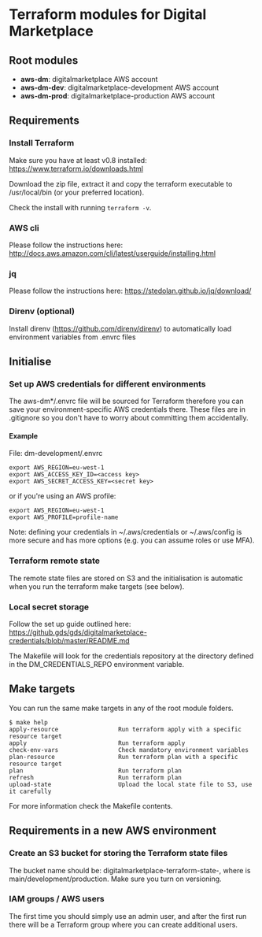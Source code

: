 # Terraform modules for Digital Marketplace

## Root modules

 * **aws-dm**: digitalmarketplace AWS account
 * **aws-dm-dev**: digitalmarketplace-development AWS account
 * **aws-dm-prod**: digitalmarketplace-production AWS account

## Requirements

### Install Terraform

Make sure you have at least v0.8 installed: https://www.terraform.io/downloads.html

Download the zip file, extract it and copy the terraform executable to /usr/local/bin (or your preferred location).

Check the install with running ```terraform -v```.

### AWS cli

Please follow the instructions here: http://docs.aws.amazon.com/cli/latest/userguide/installing.html

### jq

Please follow the instructions here: https://stedolan.github.io/jq/download/

### Direnv (optional)

Install direnv (https://github.com/direnv/direnv) to automatically load environment variables from .envrc files

## Initialise

### Set up AWS credentials for different environments

The aws-dm*/.envrc file will be sourced for Terraform therefore you can save your environment-specific AWS
credentials there. These files are in .gitignore so you don't have to worry about committing them accidentally.

#### Example

File: dm-development/.envrc
```
export AWS_REGION=eu-west-1
export AWS_ACCESS_KEY_ID=<access key>
export AWS_SECRET_ACCESS_KEY=<secret key>
```

or if you're using an AWS profile:
```
export AWS_REGION=eu-west-1
export AWS_PROFILE=profile-name
```

Note: defining your credentials in ~/.aws/credentials or ~/.aws/config is more secure and has more options (e.g. you can assume roles or use MFA).

### Terraform remote state

The remote state files are stored on S3 and the initialisation is automatic when you run the terraform make targets (see below).

### Local secret storage

Follow the set up guide outlined here: https://github.gds/gds/digitalmarketplace-credentials/blob/master/README.md

The Makefile will look for the credentials repository at the directory defined in the DM_CREDENTIALS_REPO environment variable.

## Make targets

You can run the same make targets in any of the root module folders.

```
$ make help
apply-resource                 Run terraform apply with a specific resource target
apply                          Run terraform apply
check-env-vars                 Check mandatory environment variables
plan-resource                  Run terraform plan with a specific resource target
plan                           Run terraform plan
refresh                        Run terraform plan
upload-state                   Upload the local state file to S3, use it carefully
```

For more information check the Makefile contents.

## Requirements in a new AWS environment

### Create an S3 bucket for storing the Terraform state files

The bucket name should be: digitalmarketplace-terraform-state-<account>, where <account> is main/development/production. Make sure you turn on versioning.

### IAM groups / AWS users

The first time you should simply use an admin user, and after the first run there will be a Terraform group where you can create additional users.
